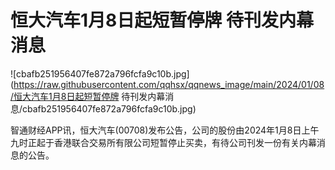 # 恒大汽车1月8日起短暂停牌 待刊发内幕消息

![cbafb251956407fe872a796fcfa9c10b.jpg](https://raw.githubusercontent.com/qqhsx/qqnews_image/main/2024/01/08/恒大汽车1月8日起短暂停牌 待刊发内幕消息/cbafb251956407fe872a796fcfa9c10b.jpg)

智通财经APP讯，恒大汽车(00708)发布公告，公司的股份由2024年1月8日上午九时正起于香港联合交易所有限公司短暂停止买卖，有待公司刊发一份有关内幕消息的公告。


